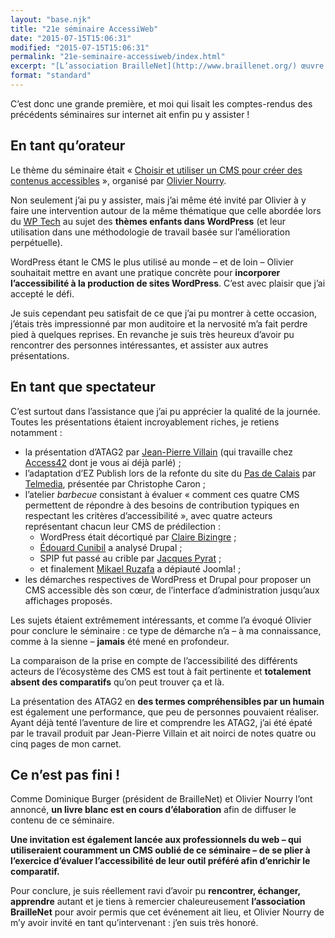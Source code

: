 ```yaml
---
layout: "base.njk"
title: "21e séminaire AccessiWeb"
date: "2015-07-15T15:06:31"
modified: "2015-07-15T15:06:31"
permalink: "21e-seminaire-accessiweb/index.html"
excerpt: "[L’association BrailleNet](http://www.braillenet.org/) œuvre depuis des années en faveur de l’accessibilité numérique. Elle est un acteur majeur de l’accessibilité en France, et a notamment créé le [référentiel AccessiWeb](http://www.accessiweb.org/) ainsi que [les formations](http://www.accessiweb.org/index.php/Formations.html). Les personnes ayant acquis l’expertise en évaluation ont accès au [GTA](http://www.accessiweb.org/index.php/groupe-de-travail-accessibilite-web.html), et ce dernier se réunit deux fois par an lors des séminaires. [Lire la suite de «&nbsp;21e séminaire AccessiWeb&nbsp;» →](https://www.ffoodd.fr/21e-seminaire-accessiweb/)"
format: "standard"
---
```

C’est donc une grande première, et moi qui lisait les comptes-rendus des précédents séminaires sur internet ait enfin pu y assister&nbsp;!

## En tant qu’orateur

Le thème du séminaire était «&nbsp;[Choisir et utiliser un CMS pour créer des contenus accessibles](http://inova.snv.jussieu.fr/evenements/colloques/colloques/index.php?c=87)&nbsp;», organisé par [Olivier Nourry](http://accessiblog.fr/).

Non seulement j’ai pu y assister, mais j’ai même été invité par Olivier à y faire une intervention autour de la même thématique que celle abordée lors du [WP Tech](http://2014.wptech.fr) au sujet des **thèmes enfants dans WordPress** (et leur utilisation dans une méthodologie de travail basée sur l’amélioration perpétuelle).

WordPress étant le CMS le plus utilisé au monde –&nbsp;et de loin&nbsp;– Olivier souhaitait mettre en avant une pratique concrète pour **incorporer l’accessibilité à la production de sites WordPress**. C’est avec plaisir que j’ai accepté le défi.

Je suis cependant peu satisfait de ce que j’ai pu montrer à cette occasion, j’étais très impressionné par mon auditoire et la nervosité m’a fait perdre pied à quelques reprises. En revanche je suis très heureux d’avoir pu rencontrer des personnes intéressantes, et assister aux autres présentations.

## En tant que spectateur

C’est surtout dans l’assistance que j’ai pu apprécier la qualité de la journée. Toutes les présentations étaient incroyablement riches, je retiens notamment&nbsp;:

* la présentation d’ATAG2 par [Jean-Pierre Villain](https://twitter.com/villainjp) (qui travaille chez [Access42](http://access42.net/) dont je vous ai déjà parlé)&nbsp;;
* l’adaptation d’EZ Publish lors de la refonte du site du [Pas de Calais](http://www.pasdecalais.fr/) par [Telmedia](http://www.telmedia.fr/), présentée par Christophe Caron&nbsp;;
* l’atelier _barbecue_ consistant à évaluer «&nbsp;comment ces quatre CMS permettent de répondre à des besoins de contribution typiques en respectant les critères d’accessibilité&nbsp;», avec quatre acteurs représentant chacun leur CMS de prédilection&nbsp;:
  * WordPress était décortiqué par [Claire Bizingre](http://www.accesbilis.fr/)&nbsp;;
  * [Édouard Cunibil](http://duael.fr/) a analysé Drupal&nbsp;;
  * SPIP fut passé au crible par [Jacques Pyrat](http://www.pyrat.net/)&nbsp;;
  * et finalement [Mikael Ruzafa](http://cr2a-graphique.fr/) a dépiauté Joomla!&nbsp;;
* les démarches respectives de WordPress et Drupal pour proposer un CMS accessible dès son cœur, de l’interface d’administration jusqu’aux affichages proposés.

Les sujets étaient extrêmement intéressants, et comme l’a évoqué Olivier pour conclure le séminaire&nbsp;: ce type de démarche n’a –&nbsp;à ma connaissance, comme à la sienne&nbsp;– **jamais** été mené en profondeur.

La comparaison de la prise en compte de l’accessibilité des différents acteurs de l’écosystème des CMS est tout à fait pertinente et **totalement absent des comparatifs** qu’on peut trouver ça et là.

La présentation des ATAG2 en **des termes compréhensibles par un humain** est également une performance, que peu de personnes pouvaient réaliser. Ayant déjà tenté l’aventure de lire et comprendre les ATAG2, j’ai été épaté par le travail produit par Jean-Pierre Villain et ait noirci de notes quatre ou cinq pages de mon carnet.

## Ce n’est pas fini&nbsp;!

Comme Dominique Burger (président de BrailleNet) et Olivier Nourry l’ont annoncé, **un livre blanc est en cours d’élaboration** afin de diffuser le contenu de ce séminaire.

**Une invitation est également lancée aux professionnels du web –&nbsp;qui utiliseraient couramment un CMS oublié de ce séminaire&nbsp;– de se plier à l’exercice d’évaluer l’accessibilité de leur outil préféré afin d’enrichir le comparatif.**

Pour conclure, je suis réellement ravi d’avoir pu **rencontrer, échanger, apprendre** autant et je tiens à remercier chaleureusement **l’association BrailleNet** pour avoir permis que cet événement ait lieu, et Olivier Nourry de m’y avoir invité en tant qu’intervenant&nbsp;: j’en suis très honoré.